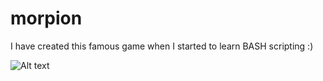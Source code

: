 morpion
==========================

I have created this famous game when I started to learn BASH scripting :)

![Alt text](http://pix.toile-libre.org/upload/original/1419125585.png "Output")
